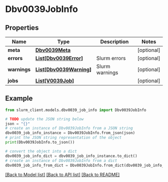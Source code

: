 # Dbv0039JobInfo


## Properties

Name | Type | Description | Notes
------------ | ------------- | ------------- | -------------
**meta** | [**Dbv0039Meta**](Dbv0039Meta.md) |  | [optional] 
**errors** | [**List[Dbv0039Error]**](Dbv0039Error.md) | Slurm errors | [optional] 
**warnings** | [**List[Dbv0039Warning]**](Dbv0039Warning.md) | Slurm warnings | [optional] 
**jobs** | [**List[V0039Job]**](V0039Job.md) |  | [optional] 

## Example

```python
from slurm_client.models.dbv0039_job_info import Dbv0039JobInfo

# TODO update the JSON string below
json = "{}"
# create an instance of Dbv0039JobInfo from a JSON string
dbv0039_job_info_instance = Dbv0039JobInfo.from_json(json)
# print the JSON string representation of the object
print(Dbv0039JobInfo.to_json())

# convert the object into a dict
dbv0039_job_info_dict = dbv0039_job_info_instance.to_dict()
# create an instance of Dbv0039JobInfo from a dict
dbv0039_job_info_from_dict = Dbv0039JobInfo.from_dict(dbv0039_job_info_dict)
```
[[Back to Model list]](../README.md#documentation-for-models) [[Back to API list]](../README.md#documentation-for-api-endpoints) [[Back to README]](../README.md)


